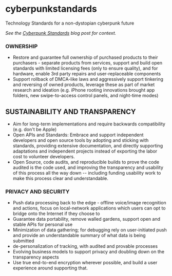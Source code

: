 # cyberpunkstandards
Technology Standards for a non-dystopian cyberpunk future

*See the [Cyberpunk Standards](https://joncamfield.com/blog/2019.02/cyberpunk-standards) blog post for context.*


### OWNERSHIP

* Restore and guarantee full ownership of purchased products to their purchasers - separate products from services, support and build open standards with limited licensing fees (only to ensure quality), and for hardware,  enable 3rd party repairs and user-replaceable components
* Support rollback of DMCA-like laws and aggressively support tinkering and reversing of owned products, leverage these as part of market research and ideation (e.g. iPhone rooting innovations brought app folders, new swipe-to-access control panels, and night-time modes)

## SUSTAINABILITY AND TRANSPARENCY

* Aim for long-term implementations and require backwards compatibility (e.g. don't be Apple)
* Open APIs and Standards: Embrace and support independent developers and open source tools by adopting and sticking with standards, providing extensive documentation, and directly supporting adaptations and independent projects instead of exporting the labor cost to volunteer developers.
* Open Source, code audits, and reproducible builds to prove the code audited is the code used, and improving the transparency and usability of this process all the way down -- including funding usability work to make this process clear and understandable.

### PRIVACY AND SECURITY

* Push data processing back to the edge - offline voice/image recognition and actions, focus on local-network applications which users can opt to bridge onto the Internet if they choose to
* Guarantee data portability, remove walled gardens, support open and stable APIs for personal use
* Minimization of data gathering; for debugging rely on user-initiated push and provide an understandable summary of what data is being submitted
* de-personalization of tracking, with audited and provable processes
* Evolving business models to support privacy and doubling down on the transparency aspects
* Use true end-to-end encryption wherever possible, and build a user experience around supporting that.
